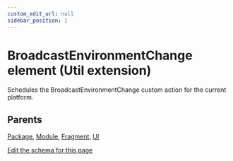 ```yaml
---
custom_edit_url: null
sidebar_position: 1
---
```

# BroadcastEnvironmentChange element (Util extension)
Schedules the BroadcastEnvironmentChange custom action for the current platform.

## Parents
[Package](../wxs/package.md), [Module](../wxs/module.md), [Fragment](../wxs/fragment.md), [UI](../wxs/ui.md)

[Edit the schema for this page](https://github.com/wixtoolset/web/blob/master/src/xsd4/util.xsd)